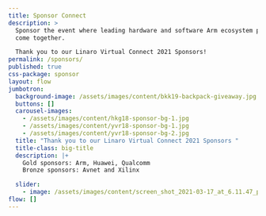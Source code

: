 ```yaml
---
title: Sponsor Connect
description: >
  Sponsor the event where leading hardware and software Arm ecosystem players
  come together.

  Thank you to our Linaro Virtual Connect 2021 Sponsors!
permalink: /sponsors/
published: true
css-package: sponsor
layout: flow
jumbotron:
  background-image: /assets/images/content/bkk19-backpack-giveaway.jpg
  buttons: []
  carousel-images:
    - /assets/images/content/hkg18-sponsor-bg-1.jpg
    - /assets/images/content/yvr18-sponsor-bg-1.jpg
    - /assets/images/content/yvr18-sponsor-bg-2.jpg
  title: "Thank you to our Linaro Virtual Connect 2021 Sponsors "
  title-class: big-title
  description: |+
    Gold sponsors: Arm, Huawei, Qualcomm
    Bronze sponsors: Avnet and Xilinx 

  slider:
    - image: /assets/images/content/screen_shot_2021-03-17_at_6.11.47_pm.png
flow: []
---
```

